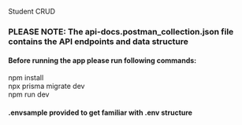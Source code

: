 Student CRUD

<h3>PLEASE NOTE: The <strong>api-docs.postman_collection.json</strong> file contains the API endpoints and data structure</h3>

<h4> Before running the app please run following commands:</h4>
 npm install<br />
 npx prisma migrate dev<br />
 npm run dev

<h4>.envsample provided to get familiar with .env structure</h4>